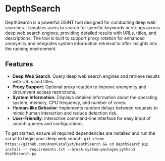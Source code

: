 # DepthSearch

DepthSearch is a powerful OSINT tool designed for conducting deep web searches. It enables users to search for specific keywords or strings across deep web search engines, providing detailed results with URLs, titles, and descriptions. The tool is built to support proxy rotation for enhanced anonymity and integrates system information retrieval to offer insights into the running environment.

## Features

- **Deep Web Search**: Query deep web search engines and retrieve results with URLs and titles.
- **Proxy Support**: Optional proxy rotation to improve anonymity and circumvent access restrictions.
- **System Information**: Displays detailed information about the operating system, memory, CPU frequency, and number of cores.
- **Human-like Behavior**: Implements random delays between requests to mimic human interaction and reduce detection risk.
- **User-Friendly**: Interactive command-line interface for easy input of search queries and configurations.

To get started, ensure all required dependencies are installed and run the script to begin your deep web search.
``git clone https://github.com/AnonCatalyst/DepthSearch && cd DepthSearch``
``pip install -r requirements.txt --break-system-packages``
``python3 depthsearch.py``
